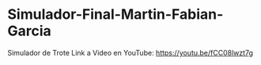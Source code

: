 # Simulador-Final-Martin-Fabian-Garcia
Simulador de Trote
Link a Video en YouTube: https://youtu.be/fCC08lwzt7g
